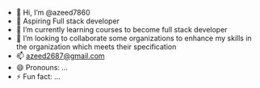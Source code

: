 - 👋 Hi, I’m @azeed7860
- 👀 Aspiring Full stack developer
- 🌱 I’m currently learning courses to become full stack developer
- 💞️ I’m looking to collaborate some organizations to enhance my skills in the organization which meets their specification
- 📫 azeed2687@gmail.com
- 😄 Pronouns: ...
- ⚡ Fun fact: ...

<!---
azeed7860/azeed7860 is a ✨ special ✨ repository because its `README.md` (this file) appears on your GitHub profile.
You can click the Preview link to take a look at your changes.
--->
